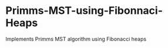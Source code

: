 Primms-MST-using-Fibonnaci-Heaps
================================

Implements Primms MST algorithm using Fibonacci heaps

